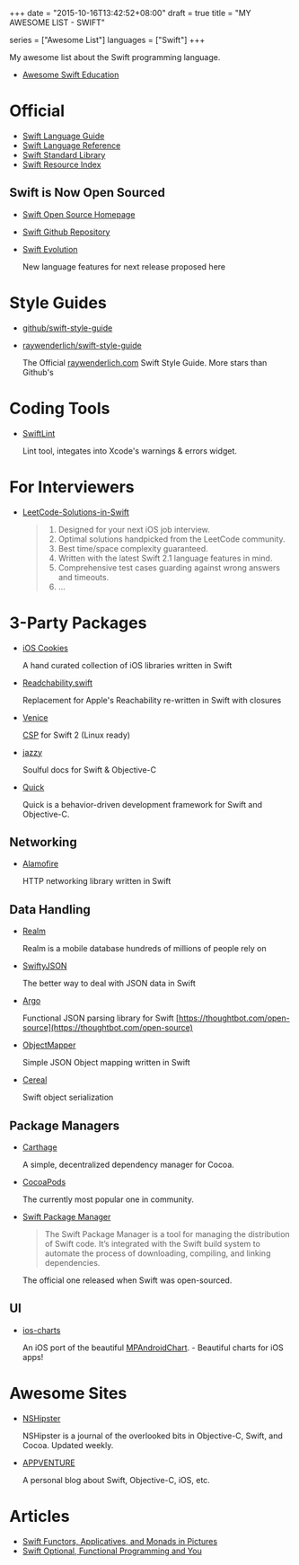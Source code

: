 +++
date      = "2015-10-16T13:42:52+08:00"
draft     = true
title     = "MY AWESOME LIST - SWIFT"

series      = ["Awesome List"]
languages = ["Swift"]
+++

My awesome list about the Swift programming language.
<!--more-->

+ [Awesome Swift Education](https://github.com/hsavit1/Awesome-Swift-Education)

# Official

+ [Swift Language Guide](https://developer.apple.com/library/prerelease/ios/documentation/Swift/Conceptual/Swift_Programming_Language/Functions.html#//apple_ref/doc/uid/TP40014097-CH10-ID158)
+ [Swift Language Reference](https://developer.apple.com/library/prerelease/ios/documentation/Swift/Conceptual/Swift_Programming_Language/AboutTheLanguageReference.html#//apple_ref/doc/uid/TP40014097-CH29-ID345)
+ [Swift Standard Library](https://developer.apple.com/library/prerelease/ios/documentation/General/Reference/SwiftStandardLibraryReference/)
+ [Swift Resource Index](https://developer.apple.com/swift/resources/)

## Swift is Now Open Sourced

+ [Swift Open Source Homepage](https://swift.org)
+ [Swift Github Repository](https://github.com/apple/swift)
+ [Swift Evolution](https://github.com/apple/swift-evolution)

    New language features for next release proposed here

# Style Guides

+ [github/swift-style-guide](https://github.com/github/swift-style-guide.git)
+ [raywenderlich/swift-style-guide](https://github.com/raywenderlich/swift-style-guide.git)

    The Official [raywenderlich.com](www.raywenderlich.com) Swift Style Guide. More stars than Github's

# Coding Tools

+ [SwiftLint](https://github.com/realm/SwiftLint)

    Lint tool, integates into Xcode's warnings & errors widget.

# For Interviewers

+ [LeetCode-Solutions-in-Swift](https://github.com/diwu/LeetCode-Solutions-in-Swift)

    > 1. Designed for your next iOS job interview.
    > 1. Optimal solutions handpicked from the LeetCode community.
    > 1. Best time/space complexity guaranteed.
    > 1. Written with the latest Swift 2.1 language features in mind.
    > 1. Comprehensive test cases guarding against wrong answers and timeouts.
    > 1. ...

# 3-Party Packages

+ [iOS Cookies](http://www.ioscookies.com/)

    A hand curated collection of iOS libraries written in Swift

+ [Readchability.swift](https://github.com/ashleymills/Reachability.swift)

    Replacement for Apple's Reachability re-written in Swift with closures

+ [Venice](https://github.com/Zewo/Venice)

    [CSP](https://en.wikipedia.org/wiki/Communicating_sequential_processes) for
    Swift 2 (Linux ready)

+ [jazzy](https://github.com/realm/jazzy)

    Soulful docs for Swift & Objective-C

+ [Quick](https://github.com/Quick/Quick)

    Quick is a behavior-driven development framework for Swift and Objective-C.

## Networking

+ [Alamofire](https://github.com/Alamofire/Alamofire)

    HTTP networking library written in Swift

## Data Handling

+ [Realm](https://realm.io/)

    Realm is a mobile database hundreds of millions of people rely on

+ [SwiftyJSON](https://github.com/SwiftyJSON/SwiftyJSON)

    The better way to deal with JSON data in Swift

+ [Argo](https://github.com/thoughtbot/Argo)

    Functional JSON parsing library for Swift
    [https://thoughtbot.com/open-source](https://thoughtbot.com/open-source)

+ [ObjectMapper](https://github.com/Hearst-DD/ObjectMapper)

    Simple JSON Object mapping written in Swift

+ [Cereal](https://github.com/Weebly/Cereal)

    Swift object serialization

## Package Managers

+ [Carthage](https://github.com/Carthage/Carthage)

    A simple, decentralized dependency manager for Cocoa.

+ [CocoaPods](https://cocoapods.org/)

    The currently most popular one in community.

+ [Swift Package Manager](https://swift.org/package-manager/)

    > The Swift Package Manager is a tool for managing the distribution of Swift
    > code. It’s integrated with the Swift build system to automate the process
    > of downloading, compiling, and linking dependencies.

    The official one released when Swift was open-sourced.

## UI

+ [ios-charts](https://github.com/danielgindi/ios-charts)

    An iOS port of the beautiful
    [MPAndroidChart](https://github.com/PhilJay/MPAndroidChart). - Beautiful
    charts for iOS apps!

# Awesome Sites

+ [NSHipster](http://nshipster.com)

    NSHipster is a journal of the overlooked bits in Objective-C, Swift, and
    Cocoa. Updated weekly.

+ [APPVENTURE](http://appventure.me/)

    A personal blog about Swift, Objective-C, iOS, etc.

# Articles

+ [Swift Functors, Applicatives, and Monads in Pictures](http://www.mokacoding.com/blog/functor-applicative-monads-in-pictures/)
+ [Swift Optional, Functional Programming and You](http://www.mokacoding.com/blog/demistifying-swift-functor/)
